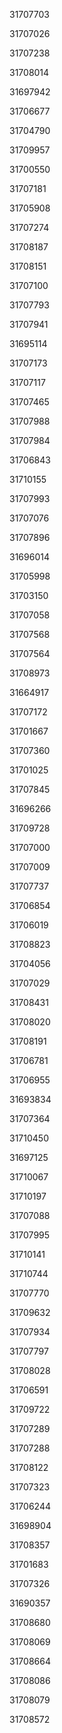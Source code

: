 31707703

31707026

31707238

31708014

31697942

31706677

31704790

31709957

31700550

31707181

31705908

31707274

31708187

31708151

31707100

31707793

31707941

31695114

31707173

31707117

31707465

31707988

31707984

31706843

31710155

31707993

31707076

31707896

31696014

31705998

31703150

31707058

31707568

31707564

31708973

31664917

31707172

31701667

31707360

31701025

31707845

31696266

31709728

31707000

31707009

31707737

31706854

31706019

31708823

31704056

31707029

31708431

31708020

31708191

31706781

31706955

31693834

31707364

31710450

31697125

31710067

31710197

31707088

31707995

31710141

31710744

31707770

31709632

31707934

31707797

31708028

31706591

31709722

31707289

31707288

31708122

31707323

31706244

31698904

31708357

31701683

31707326

31690357

31708680

31708069

31708664

31708086

31708079

31708572

